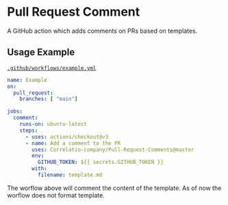 # Pull Request Comment 

A GitHub action which adds comments on PRs based on templates.

## Usage Example

[`.github/workflows/example.yml`](.github/workflows/example.yml)
 
```yml
name: Example 
on:
  pull_request:
    branches: [ "main"]

jobs:
  comment:
    runs-on: ubuntu-latest
    steps:
      - uses: actions/checkout@v3
      - name: Add a comment to the PR
        uses: Correlatio-company/Pull-Request-Comments@master
        env:
          GITHUB_TOKEN: ${{ secrets.GITHUB_TOKEN }}
        with:
          filename: template.md
```

The worflow above will comment the content of the template. As of now the worflow does not format template.
